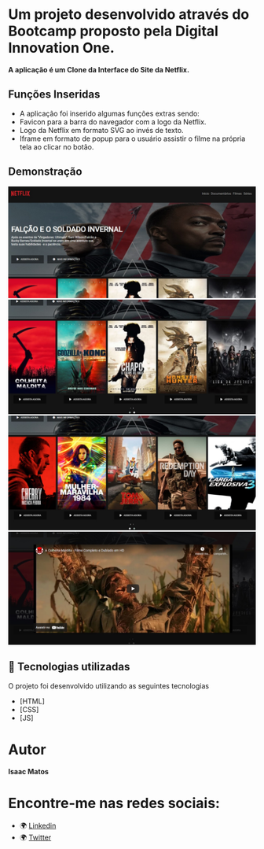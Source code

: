 # Um projeto desenvolvido através do Bootcamp proposto pela Digital Innovation One.
**A aplicação é um Clone da Interface do Site da Netflix.**

## Funções Inseridas
- A aplicação foi inserido algumas funções extras sendo:
- Favicon para a barra do navegador com a logo da Netflix.
- Logo da Netflix em formato SVG ao invés de texto.
- Iframe em formato de popup para o usuário assistir o filme na própria tela ao clicar no botão.

## Demonstração
<img src="./img/01.jpg" alt="Exemplo 1">
<img src="./img/02.jpg" alt="Exemplo 2">
<img src="./img/03.jpg" alt="Exemplo 3">
<img src="./img/04.jpg" alt="Exemplo 4">

## 🚀 Tecnologias utilizadas

O projeto foi desenvolvido utilizando as seguintes tecnologias

- [HTML]
- [CSS]
- [JS]


# Autor

**Isaac Matos**

# Encontre-me nas redes sociais:
- 🌍 [Linkedin](https://www.linkedin.com/in/isaac-matos-568b6911a/)
- 🌍 [Twitter](https://twitter.com/ic_matos)
